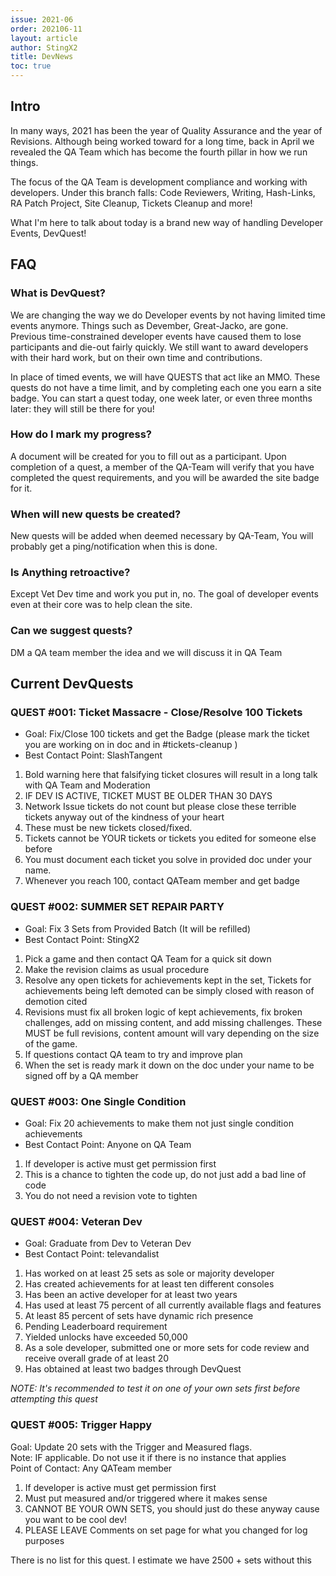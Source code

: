 ```yaml
---
issue: 2021-06
order: 202106-11
layout: article
author: StingX2
title: DevNews
toc: true
---
```


## Intro

In many ways, 2021 has been the year of Quality Assurance and the year of Revisions. Although being worked toward for a long time, back in April we revealed the QA Team which has become the fourth pillar in how we run things.

The focus of the QA Team is development compliance and working with developers. Under this branch falls: Code Reviewers, Writing, Hash-Links, RA Patch Project, Site Cleanup, Tickets Cleanup and more!

What I'm here to talk about today is a brand new way of handling Developer Events, DevQuest!  

## FAQ

### What is DevQuest?

We are changing the way we do Developer events by not having limited time events anymore. Things such as Devember, Great-Jacko, are gone. Previous time-constrained developer events have caused them to lose participants and die-out fairly quickly. We still want to award developers with their hard work, but on their own time and contributions. 

In place of timed events, we will have QUESTS that act like an MMO. These quests do not have a time limit, and by completing each one you earn a site badge. You can start a quest today, one week later, or even three months later: they will still be there for you! 


### How do I mark my progress?

A document will be created for you to fill out as a participant. Upon completion of a quest, a member of the QA-Team will verify that you have completed the quest requirements, and you will be awarded the site badge for it. 

### When will new quests be created?

New quests will be added when deemed necessary by QA-Team, You will probably get a ping/notification when this is done.

### Is Anything retroactive?

Except Vet Dev time and work you put in, no. The goal of developer events even at their core was to help clean the site.

### Can we suggest quests?

DM a QA team member the idea and we will discuss it in QA Team


## Current DevQuests

### QUEST #001: Ticket Massacre - Close/Resolve 100 Tickets

- Goal: Fix/Close 100 tickets and get the Badge (please mark the ticket you are working on in doc and in #tickets-cleanup )  
- Best Contact Point: SlashTangent  
1. Bold warning here that falsifying ticket closures will result in a long talk with QA Team and Moderation  
2. IF DEV IS ACTIVE, TICKET MUST BE OLDER THAN 30 DAYS  
3. Network Issue tickets do not count but please close these terrible tickets anyway out of the kindness of your heart  
4. These must be new tickets closed/fixed.  
5. Tickets cannot be YOUR tickets or tickets you edited for someone else before  
6. You must document each ticket you solve in provided doc under your name.  
7. Whenever you reach 100, contact QATeam member and get badge  



### QUEST #002: SUMMER SET REPAIR PARTY

- Goal: Fix 3 Sets from Provided Batch (It will be refilled)  
- Best Contact Point: StingX2  
1. Pick a game and then contact QA Team for a quick sit down  
2. Make the revision claims as usual procedure  
3. Resolve any open tickets for achievements kept in the set, Tickets for achievements being left demoted can be simply closed with reason of demotion cited  
4. Revisions must fix all broken logic of kept achievements, fix broken challenges, add on missing content, and add missing challenges. These MUST be full revisions, content amount will vary depending on the size of the game.  
5. If questions contact QA team to try and improve plan  
6. When the set is ready mark it down on the doc under your name to be signed off by a QA member  
  


### QUEST #003: One Single Condition

- Goal: Fix 20 achievements to make them not just single condition achievements  
- Best Contact Point: Anyone on QA Team  
1. If developer is active must get permission first  
2. This is a chance to tighten the code up, do not just add a bad line of code  
3. You do not need a revision vote to tighten  



### QUEST #004: Veteran Dev

- Goal: Graduate from Dev to Veteran Dev  
- Best Contact Point: televandalist  
1. Has worked on at least 25 sets as sole or majority developer  
2. Has created achievements for at least ten different consoles  
3. Has been an active developer for at least two years  
4. Has used at least 75 percent of all currently available flags and features  
5. At least 85 percent of sets have dynamic rich presence  
6. Pending Leaderboard requirement  
7. Yielded unlocks have exceeded 50,000  
8. As a sole developer, submitted one or more sets for code review and receive overall grade of at least 20  
9. Has obtained at least two badges through DevQuest  

_NOTE: It's recommended to test it on one of your own sets first before attempting this quest_  



### QUEST #005: Trigger Happy
Goal: Update 20 sets with the Trigger and Measured flags.  
Note: IF applicable. Do not use it if there is no instance that applies  
Point of Contact: Any QATeam member  
1. If developer is active must get permission first  
2. Must put measured and/or triggered where it makes sense  
3. CANNOT BE YOUR OWN SETS, you should just do these anyway cause you want to be cool dev!  
4. PLEASE LEAVE Comments on set page for what you changed for log purposes  
  
There is no list for this quest. I estimate we have 2500 + sets without this  
